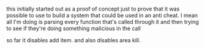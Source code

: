 this initially started out as a proof of concept just to prove that it was possible to use to build a system that could be used in an anti cheat.
I mean all I'm doing is parsing every function that's called through it and then trying to see if they're doing something malicious in the call


so far it disables add item.
and also disables area kill.

